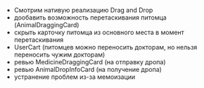 - Смотрим нативую реализацию Drag and Drop
- дообавить возможность перетаскивания питомца (AnimalDraggingCard)
- скрыть карточку питомца из основного места в момент перетаскивания
- UserCart (питомцев можно переносить докторам, но нельзя переносить чужим докторам)
- ревью MedicineDraggingCard (на отправку дропа)
- ревью AnimalDropInfoCard (на получение дропа)
- устранение проблем из-за мемоизации
